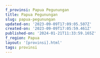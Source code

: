 ```yaml
---
f_provinsi: Papua Pegunungan
title: Papua Pegunungan
slug: papua-pegunungan
updated-on: '2023-09-09T17:09:05.507Z'
created-on: '2023-09-09T17:05:59.461Z'
published-on: '2024-01-21T11:33:59.165Z'
f_region: Papua
layout: '[provinsi].html'
tags: provinsi
---
```



